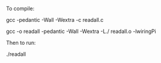 To compile:

gcc -pedantic -Wall -Wextra -c readall.c

gcc -o readall -pedantic -Wall -Wextra -L./ readall.o -lwiringPi

Then to run:

./readall

